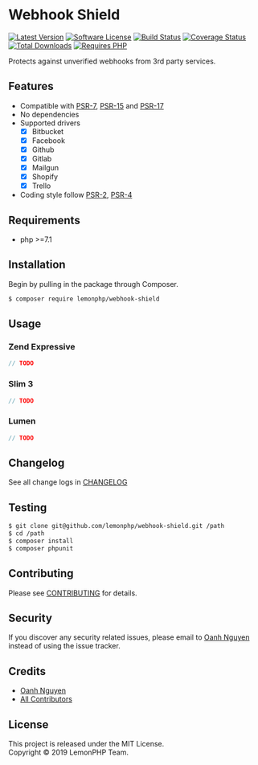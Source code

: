 # Webhook Shield

[![Latest Version](https://img.shields.io/packagist/v/lemonphp/webhook-shield.svg)](https://packagist.org/packages/lemonphp/webhook-shield)
[![Software License](https://img.shields.io/github/license/lemonphp/webhook-shield.svg)](LICENSE.md)
[![Build Status](https://img.shields.io/travis/lemonphp/webhook-shield/master.svg)](https://travis-ci.org/lemonphp/webhook-shield)
[![Coverage Status](https://img.shields.io/coveralls/github/lemonphp/webhook-shield/master.svg)](https://coveralls.io/github/lemonphp/webhook-shield?branch=master)
[![Total Downloads](https://img.shields.io/packagist/dt/lemonphp/webhook-shield.svg)](https://packagist.org/packages/lemonphp/webhook-shield)
[![Requires PHP](https://img.shields.io/travis/php-v/lemonphp/webhook-shield.svg)](https://travis-ci.org/lemonphp/webhook-shield)

Protects against unverified webhooks from 3rd party services.

## Features

* Compatible with [PSR-7], [PSR-15] and [PSR-17]
* No dependencies
* Supported drivers
   - [x] Bitbucket
   - [x] Facebook
   - [x] Github
   - [x] Gitlab
   - [x] Mailgun
   - [x] Shopify
   - [x] Trello
* Coding style follow [PSR-2], [PSR-4]

## Requirements

* php >=7.1

## Installation

Begin by pulling in the package through Composer.

```bash
$ composer require lemonphp/webhook-shield
```

## Usage

### Zend Expressive

```php
// TODO
```

### Slim 3

```php
// TODO
```

### Lumen

```php
// TODO
```

## Changelog

See all change logs in [CHANGELOG](CHANGELOG.md)

## Testing

```bash
$ git clone git@github.com/lemonphp/webhook-shield.git /path
$ cd /path
$ composer install
$ composer phpunit
```

## Contributing

Please see [CONTRIBUTING](CONTRIBUTING.md) for details.

## Security

If you discover any security related issues, please email to [Oanh Nguyen](mailto:oanhnn.bk@gmail.com) instead of 
using the issue tracker.

## Credits

- [Oanh Nguyen](https://github.com/oanhnn)
- [All Contributors](../../contributors)

## License

This project is released under the MIT License.   
Copyright © 2019 LemonPHP Team.


[PSR-2]:  https://www.php-fig.org/psr/psr-2
[PSR-4]:  https://www.php-fig.org/psr/psr-4
[PSR-7]:  https://www.php-fig.org/psr/psr-7
[PSR-15]: https://www.php-fig.org/psr/psr-15
[PSR-17]: https://www.php-fig.org/psr/psr-17
